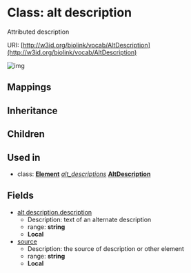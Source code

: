 # Class: alt description


Attributed description

URI: [http://w3id.org/biolink/vocab/AltDescription](http://w3id.org/biolink/vocab/AltDescription)

![img](images/AltDescription.png)
## Mappings

## Inheritance

## Children

## Used in

 *  class: **[Element](Element.md)** *[alt_descriptions](alt_descriptions.md)* **[AltDescription](AltDescription.md)**
## Fields

 * [alt description.description](alt_description_text.md)
    * Description: text of an alternate description
    * range: **string**
    * __Local__
 * [source](source.md)
    * Description: the source of description or other element
    * range: **string**
    * __Local__
